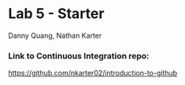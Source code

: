 # Lab 5 - Starter

Danny Quang, Nathan Karter

### Link to Continuous Integration repo:
https://github.com/nkarter02/introduction-to-github

